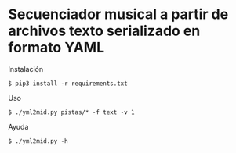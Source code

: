 # Secuenciador musical a partir de archivos texto serializado en formato YAML

Instalación
```
$ pip3 install -r requirements.txt
```

Uso
```
$ ./yml2mid.py pistas/* -f text -v 1
```

Ayuda
```
$ ./yml2mid.py -h 
```
